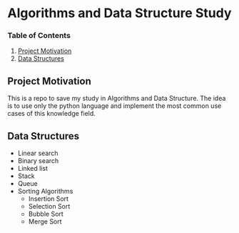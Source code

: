 # Algorithms and Data Structure Study

### Table of Contents

1. [Project Motivation](#motivation)
2. [Data Structures](#data)

## Project Motivation<a name="motivation"></a>

This is a repo to save my study in Algorithms and Data Structure. The idea is to use only the python language and implement the most common use cases of this knowledge field.


## Data Structures<a name="data"></a>

- Linear search
- Binary search
- Linked list
- Stack
- Queue
- Sorting Algorithms
  - Insertion Sort
  - Selection Sort
  - Bubble Sort
  - Merge Sort

